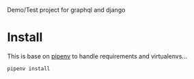 Demo/Test project for graphql and django

Install
=======

This is base on [pipenv](http://docs.pipenv.org/en/latest/) to handle requirements and virtualenvs...

```
pipenv install
```


